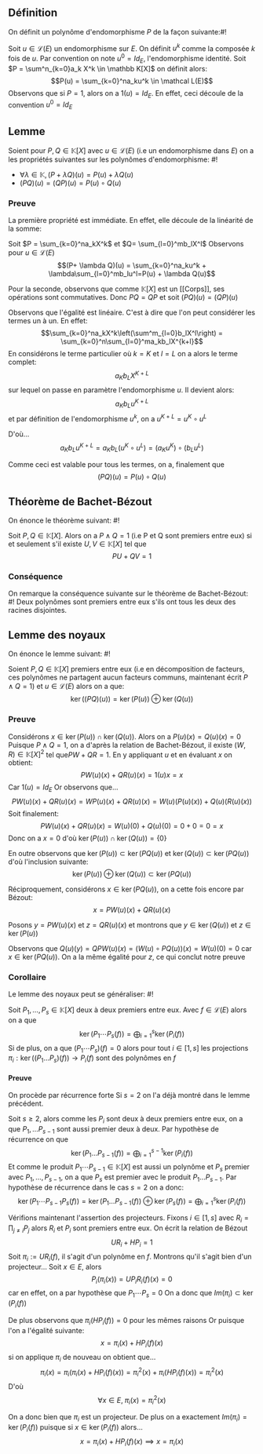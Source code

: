 ## Définition
On définit un polynôme d'endomorphisme $P$ de la façon suivante:#!

Soit $u \in \mathcal L(E)$ un endomorphisme sur $E$. On définit $u^k$ comme la composée $k$ fois de $u$. Par convention on note $u^0 = Id_E$, l'endomorphisme identité.
Soit $P = \sum^n_{k=0}a_k X^k \in \mathbb K[X]$ on définit alors: $$P(u) = \sum_{k=0}^na_ku^k \in \mathcal L(E)$$ Observons que si $P = 1$, alors on a $1(u) = Id_E$. En effet, ceci découle de la convention $u^0 = Id_E$

## Lemme
Soient pour $P, Q \in \mathbb K[X]$ avec $u \in \mathcal L(E)$ (i.e un endomorphisme dans $E$) on a les propriétés suivantes sur les polynômes d'endomorphisme: #!

- $\forall \lambda \in \mathbb K, (P+\lambda Q)(u) = P(u) + \lambda Q(u)$
- $(PQ)(u) = (QP)(u) = P(u) \circ Q (u)$
<!--ID: 1715537862470-->


### Preuve

La première propriété est immédiate. En effet, elle découle de la linéarité de la somme:

Soit $P = \sum_{k=0}^na_kX^k$ et $Q= \sum_{l=0}^mb_lX^l$
Observons pour $u \in \mathcal L(E)$
$$(P+ \lambda Q)(u) = \sum_{k=0}^na_ku^k + \lambda\sum_{l=0}^mb_lu^l=P(u) + \lambda Q(u)$$

Pour la seconde, observons que comme $\mathbb K[X]$ est un [[Corps]], ses opérations sont commutatives. Donc $PQ = QP$ et soit $(PQ)(u) = (QP)(u)$ 

Observons que l'égalité est linéaire. C'est à dire que l'on peut considérer les termes un à un.
En effet:
$$\sum_{k=0}^na_kX^k\left(\sum^m_{l=0}b_lX^l\right) = \sum_{k=0}^n\sum_{l=0}^ma_kb_lX^{k+l}$$
En considérons le terme particulier où $k=K$ et $l=L$ on a alors le terme complet:
$$a_Kb_LX^{K+L}$$ sur lequel on passe en paramètre l'endomorphisme $u$. Il devient alors:
$$a_Kb_Lu^{K+L}$$et par définition de l'endomorphisme $u^k$, on a $u^{K+L} = u^K \circ u^L$

D'où...
$$a_Kb_Lu^{K+L} = a_Kb_L (u^K \circ u^L) = (a_Ku^K) \circ (b_Lu^L)$$

Comme ceci est valable pour tous les termes, on a, finalement que
$$(PQ)(u) = P(u) \circ Q(u)$$


## Théorème de Bachet-Bézout
On énonce le théorème suivant: #!

Soit $P,Q \in \mathbb K[X]$. Alors on a $P \wedge Q = 1$ (i.e P et Q sont premiers entre eux) si et seulement s'il existe $U, V \in \mathbb K[X]$ tel que $$PU+QV = 1$$
### Conséquence
On remarque la conséquence suivante sur le théorème de Bachet-Bézout: #!
Deux polynômes sont premiers entre eux s'ils ont tous les deux des racines disjointes.
<!--ID: 1715537862472-->


## Lemme des noyaux
On énonce le lemme suivant: #!

Soient $P,Q \in \mathbb K[X]$ premiers entre eux (i.e en décomposition de facteurs, ces polynômes ne partagent aucun facteurs communs, maintenant écrit $P\wedge Q = 1$) et $u \in \mathcal L(E)$ alors on a que: $$\ker((PQ)(u)) = \ker(P(u)) \oplus \ker(Q(u))$$
<!--ID: 1715537862474-->


### Preuve
Considérons $x \in \ker(P(u)) \cap \ker(Q(u))$. Alors on a $P(u)(x) = Q(u)(x) = 0$
Puisque $P \wedge Q = 1$, on a d'après la relation de Bachet-Bézout, il existe $(W, R) \in \mathbb K[X]^2$ tel que$PW + QR = 1$.
En y appliquant $u$ et en évaluant $x$ on obtient:
$$PW(u)(x) + QR(u)(x) = 1(u)x = x$$
Car $1(u) = Id_E$
Or observons que...
$$PW(u)(x) + QR(u)(x) = WP(u)(x) + QR(u)(x) = W(u)(P(u)(x)) + Q(u)(R(u)(x))$$
Soit finalement:
$$PW(u)(x) + QR(u)(x) = W(u)(0) + Q(u)(0) = 0+0 = 0 = x$$
Donc on a $x = 0$ d'où $\ker(P(u)) \cap \ker(Q(u)) = \{0\}$

En outre observons que
$\ker(P(u)) \subset \ker(PQ(u))$ et $\ker(Q(u)) \subset \ker(PQ(u))$ d'où l'inclusion suivante:
$$\ker(P(u)) \oplus \ker(Q(u)) \subset \ker(PQ(u))$$

Réciproquement, considérons $x \in \ker(PQ(u))$, on a cette fois encore par Bézout:
$$x = PW(u)(x) + QR(u)(x)$$

Posons $y = PW(u)(x)$ et $z=QR(u)(x)$ et montrons que $y \in \ker(Q(u))$ et $z \in \ker(P(u))$

Observons que $Q(u)(y) = QPW(u)(x) = (W(u) \circ PQ(u))(x) = W(u)(0) = 0$ car $x \in \ker(PQ(u))$.
On a la même égalité pour $z$, ce qui conclut notre preuve
$$\tag*{$\blacksquare$}$$
### Corollaire
Le lemme des noyaux peut se généraliser: #!

Soit $P_1, \dots, P_s \in \mathbb K[X]$ deux à deux premiers entre eux. Avec $f \in \mathcal L(E)$ alors on a que $$\ker(P_1\cdots P_s(f)) = \bigoplus_{i=1}^s\ker(P_i(f))$$Si de plus, on a que $(P_1\cdots P_s)(f) = 0$ alors pour tout $i \in [1, s]$ les projections $\pi_i: \ker((P_1\dots P_s)(f)) \to P_i(f)$ sont des polynômes en $f$
<!--ID: 1715537862475-->


#### Preuve
On procède par récurrence forte
Si $s=2$ on l'a déjà montré dans le lemme précédent.

Soit $s \geq 2$, alors comme les $P_i$ sont deux à deux premiers entre eux, on a que $P_1, \dots P_{s-1}$ sont aussi premier deux à deux.
Par hypothèse de récurrence on que
$$\ker(P_1 \dots P_{s-1}(f)) = \bigoplus_{i=1}^{s-1}\ker(P_i(f))$$
Et comme le produit $P_1 \cdots P_{s-1} \in \mathbb K[X]$ est aussi un polynôme et $P_s$ premier avec $P_1, \dots, P_{s-1}$, on a que $P_s$ est premier avec le produit $P_1 \dots P_{s-1}$.
Par hypothèse de récurrence dans le cas $s=2$ on a donc:
$$\ker(P_1\cdots P_{s-1}P_s(f)) = \ker(P_1 \dots P_{s-1}(f)) \oplus\ker(P_s(f)) = \bigoplus_{i=1}^{s}\ker(P_i(f))$$

Vérifions maintenant l'assertion des projecteurs. Fixons $i \in [1, s]$ avec $R_i = \prod_{j \not = i}P_j$ alors $R_i$ et $P_i$ sont premiers entre eux.
On écrit la relation de Bézout
$$UR_i + HP_i = 1$$
Soit $\pi_i := UR_i(f)$, il s'agit d'un polynôme en $f$. Montrons qu'il s'agit bien d'un projecteur…
Soit $x \in E$, alors $$P_i(\pi_i(x)) = UP_iR_i(f)(x) = 0$$car en effet, on a par hypothèse que $P_1 \cdots P_s = 0$
On a donc que $Im(\pi_i) \subset \ker(P_i(f))$

De plus observons que $\pi_i(HP_i(f)) = 0$ pour les mêmes raisons
Or puisque l'on a l'égalité suivante: $$x = \pi_i(x)+ HP_i(f)(x)$$si on applique $\pi_i$ de nouveau on obtient que...
$$\pi_i(x) = \pi_i(\pi_i(x) + HP_i(f)(x)) = \pi_i^2(x) + \pi_i(HP_i(f)(x)) = \pi_i^2(x)$$
D'où
$$\forall x \in E, \; \pi_i(x) = \pi_i^2(x)$$

On a donc bien que $\pi_i$ est un projecteur. De plus on a exactement $Im(\pi_i) = \ker(P_i(f))$ puisque si $x \in \ker(P_i(f))$ alors...
$$x = \pi_i(x)+ HP_i(f)(x) \implies x = \pi_i(x)$$
$$\tag*{$\blacksquare$}$$

